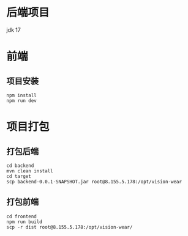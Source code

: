 # 后端项目
jdk 17




# 前端


## 项目安装
```shell
npm install
npm run dev
```


# 项目打包
## 打包后端
```shell
cd backend
mvn clean install
cd target
scp backend-0.0.1-SNAPSHOT.jar root@8.155.5.178:/opt/vision-wear
```

## 打包前端
```shell
cd frontend
npm run build
scp -r dist root@8.155.5.178:/opt/vision-wear/
```

